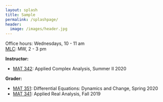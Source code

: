 ```yaml
---
layout: splash
title: Sample
permalink: /splashpage/
header:
  image: /images/header.jpg
---
```


Office hours: Wednesdays, 10 - 11 am   
[MLC](http://www.math.stonybrook.edu/mlc/center-hours.html): MW, 2 - 3 pm   

**Instructor:**   
* [MAT 342](/teaching/mat342-summer20): Applied Complex Analysis, Summer II 2020   

**Grader:**   
* [MAT 351](https://you.stonybrook.edu/aerchenko/teaching/mat-351/): Differential Equations: Dynamics and Change, Spring 2020   
* [MAT 341](http://www.math.stonybrook.edu/~xiu/MATH341.html): Applied Real Analysis, Fall 2019   

